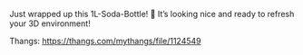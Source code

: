 Just wrapped up this 1L-Soda-Bottle! 🥤 It’s looking nice and ready to refresh your 3D environment!

Thangs: https://thangs.com/mythangs/file/1124549
